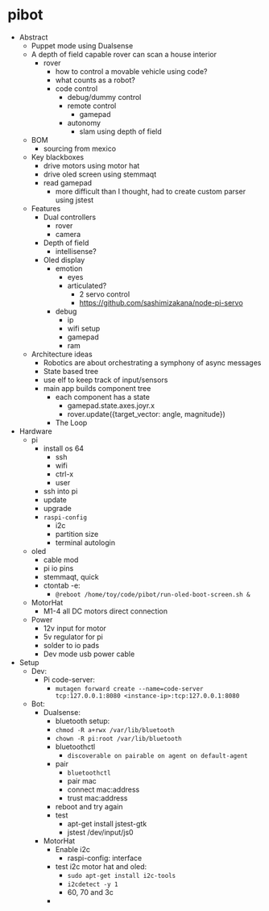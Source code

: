 # pibot

- Abstract
  - Puppet mode using Dualsense
  - A depth of field capable rover can scan a house interior
    - rover
      - how to control a movable vehicle using code?
      - what counts as a robot?
      - code control
        - debug/dummy control
        - remote control
          - gamepad
        - autonomy
          - slam using depth of field
  - BOM
    - sourcing from mexico
  - Key blackboxes
    - drive motors using motor hat
    - drive oled screen using stemmaqt
    - read gamepad
      - more difficult than I thought, had to create custom parser using jstest
  - Features
    - Dual controllers
      - rover
      - camera
    - Depth of field
      - intellisense?
    - Oled display
      - emotion
        - eyes
        - articulated?
          - 2 servo control
          - https://github.com/sashimizakana/node-pi-servo
      - debug
        - ip
        - wifi setup
        - gamepad
        - ram
  - Architecture ideas
    - Robotics are about orchestrating a symphony of async messages
    - State based tree
    - use elf to keep track of input/sensors
    - main app builds component tree
      - each component has a state
        - gamepad.state.axes.joyr.x
        - rover.update({target_vector: angle, magnitude})
      - The Loop
- Hardware
  - pi
    - install os 64
      - ssh
      - wifi
      - ctrl-x
      - user
    - ssh into pi
    - update
    - upgrade
    - `raspi-config`
      - i2c
      - partition size
      - terminal autologin
  - oled
    - cable mod
    - pi io pins
    - stemmaqt, quick
    - ctontab -e:
      - `@reboot /home/toy/code/pibot/run-oled-boot-screen.sh &`
  - MotorHat
    - M1-4 all DC motors direct connection
  - Power
    - 12v input for motor
    - 5v regulator for pi
    - solder to io pads
    - Dev mode usb power cable
- Setup
  - Dev:
    - Pi code-server:
      - `mutagen forward create --name=code-server tcp:127.0.0.1:8080 <instance-ip>:tcp:127.0.0.1:8080`
  - Bot:
    - Dualsense:
      - bluetooth setup:
      - `chmod -R a+rwx /var/lib/bluetooth`
      - `chown -R pi:root /var/lib/bluetooth`
      - bluetoothctl
        - `discoverable on pairable on agent on default-agent`
      - pair
        - `bluetoothctl`
        - pair mac
        - connect mac:address
        - trust mac:address
      - reboot and try again
      - test
        - apt-get install jstest-gtk
        - jstest /dev/input/js0
    - MotorHat
      - Enable i2c
        - raspi-config: interface
      - test i2c motor hat and oled:
        - `sudo apt-get install i2c-tools`
        - `i2cdetect -y 1`
        - 60, 70 and 3c
      -
